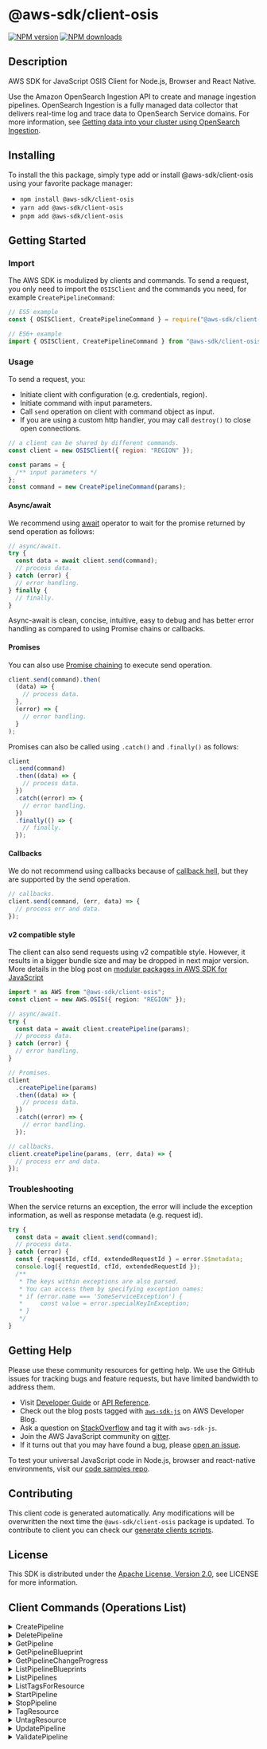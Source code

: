 <!-- generated file, do not edit directly -->

# @aws-sdk/client-osis

[![NPM version](https://img.shields.io/npm/v/@aws-sdk/client-osis/latest.svg)](https://www.npmjs.com/package/@aws-sdk/client-osis)
[![NPM downloads](https://img.shields.io/npm/dm/@aws-sdk/client-osis.svg)](https://www.npmjs.com/package/@aws-sdk/client-osis)

## Description

AWS SDK for JavaScript OSIS Client for Node.js, Browser and React Native.

<p>Use the Amazon OpenSearch Ingestion API to create and manage ingestion pipelines. OpenSearch Ingestion is a
fully managed data collector that delivers real-time log and trace data to OpenSearch Service domains. For more information, see
<a href="https://docs.aws.amazon.com/opensearch-service/latest/developerguide/ingestion.html">Getting data into your cluster using OpenSearch Ingestion</a>.</p>

## Installing

To install the this package, simply type add or install @aws-sdk/client-osis
using your favorite package manager:

- `npm install @aws-sdk/client-osis`
- `yarn add @aws-sdk/client-osis`
- `pnpm add @aws-sdk/client-osis`

## Getting Started

### Import

The AWS SDK is modulized by clients and commands.
To send a request, you only need to import the `OSISClient` and
the commands you need, for example `CreatePipelineCommand`:

```js
// ES5 example
const { OSISClient, CreatePipelineCommand } = require("@aws-sdk/client-osis");
```

```ts
// ES6+ example
import { OSISClient, CreatePipelineCommand } from "@aws-sdk/client-osis";
```

### Usage

To send a request, you:

- Initiate client with configuration (e.g. credentials, region).
- Initiate command with input parameters.
- Call `send` operation on client with command object as input.
- If you are using a custom http handler, you may call `destroy()` to close open connections.

```js
// a client can be shared by different commands.
const client = new OSISClient({ region: "REGION" });

const params = {
  /** input parameters */
};
const command = new CreatePipelineCommand(params);
```

#### Async/await

We recommend using [await](https://developer.mozilla.org/en-US/docs/Web/JavaScript/Reference/Operators/await)
operator to wait for the promise returned by send operation as follows:

```js
// async/await.
try {
  const data = await client.send(command);
  // process data.
} catch (error) {
  // error handling.
} finally {
  // finally.
}
```

Async-await is clean, concise, intuitive, easy to debug and has better error handling
as compared to using Promise chains or callbacks.

#### Promises

You can also use [Promise chaining](https://developer.mozilla.org/en-US/docs/Web/JavaScript/Guide/Using_promises#chaining)
to execute send operation.

```js
client.send(command).then(
  (data) => {
    // process data.
  },
  (error) => {
    // error handling.
  }
);
```

Promises can also be called using `.catch()` and `.finally()` as follows:

```js
client
  .send(command)
  .then((data) => {
    // process data.
  })
  .catch((error) => {
    // error handling.
  })
  .finally(() => {
    // finally.
  });
```

#### Callbacks

We do not recommend using callbacks because of [callback hell](http://callbackhell.com/),
but they are supported by the send operation.

```js
// callbacks.
client.send(command, (err, data) => {
  // process err and data.
});
```

#### v2 compatible style

The client can also send requests using v2 compatible style.
However, it results in a bigger bundle size and may be dropped in next major version. More details in the blog post
on [modular packages in AWS SDK for JavaScript](https://aws.amazon.com/blogs/developer/modular-packages-in-aws-sdk-for-javascript/)

```ts
import * as AWS from "@aws-sdk/client-osis";
const client = new AWS.OSIS({ region: "REGION" });

// async/await.
try {
  const data = await client.createPipeline(params);
  // process data.
} catch (error) {
  // error handling.
}

// Promises.
client
  .createPipeline(params)
  .then((data) => {
    // process data.
  })
  .catch((error) => {
    // error handling.
  });

// callbacks.
client.createPipeline(params, (err, data) => {
  // process err and data.
});
```

### Troubleshooting

When the service returns an exception, the error will include the exception information,
as well as response metadata (e.g. request id).

```js
try {
  const data = await client.send(command);
  // process data.
} catch (error) {
  const { requestId, cfId, extendedRequestId } = error.$$metadata;
  console.log({ requestId, cfId, extendedRequestId });
  /**
   * The keys within exceptions are also parsed.
   * You can access them by specifying exception names:
   * if (error.name === 'SomeServiceException') {
   *     const value = error.specialKeyInException;
   * }
   */
}
```

## Getting Help

Please use these community resources for getting help.
We use the GitHub issues for tracking bugs and feature requests, but have limited bandwidth to address them.

- Visit [Developer Guide](https://docs.aws.amazon.com/sdk-for-javascript/v3/developer-guide/welcome.html)
  or [API Reference](https://docs.aws.amazon.com/AWSJavaScriptSDK/v3/latest/index.html).
- Check out the blog posts tagged with [`aws-sdk-js`](https://aws.amazon.com/blogs/developer/tag/aws-sdk-js/)
  on AWS Developer Blog.
- Ask a question on [StackOverflow](https://stackoverflow.com/questions/tagged/aws-sdk-js) and tag it with `aws-sdk-js`.
- Join the AWS JavaScript community on [gitter](https://gitter.im/aws/aws-sdk-js-v3).
- If it turns out that you may have found a bug, please [open an issue](https://github.com/aws/aws-sdk-js-v3/issues/new/choose).

To test your universal JavaScript code in Node.js, browser and react-native environments,
visit our [code samples repo](https://github.com/aws-samples/aws-sdk-js-tests).

## Contributing

This client code is generated automatically. Any modifications will be overwritten the next time the `@aws-sdk/client-osis` package is updated.
To contribute to client you can check our [generate clients scripts](https://github.com/aws/aws-sdk-js-v3/tree/main/scripts/generate-clients).

## License

This SDK is distributed under the
[Apache License, Version 2.0](http://www.apache.org/licenses/LICENSE-2.0),
see LICENSE for more information.

## Client Commands (Operations List)

<details>
<summary>
CreatePipeline
</summary>

[Command API Reference](https://docs.aws.amazon.com/AWSJavaScriptSDK/v3/latest/clients/client-osis/classes/createpipelinecommand.html) / [Input](https://docs.aws.amazon.com/AWSJavaScriptSDK/v3/latest/clients/client-osis/interfaces/createpipelinecommandinput.html) / [Output](https://docs.aws.amazon.com/AWSJavaScriptSDK/v3/latest/clients/client-osis/interfaces/createpipelinecommandoutput.html)

</details>
<details>
<summary>
DeletePipeline
</summary>

[Command API Reference](https://docs.aws.amazon.com/AWSJavaScriptSDK/v3/latest/clients/client-osis/classes/deletepipelinecommand.html) / [Input](https://docs.aws.amazon.com/AWSJavaScriptSDK/v3/latest/clients/client-osis/interfaces/deletepipelinecommandinput.html) / [Output](https://docs.aws.amazon.com/AWSJavaScriptSDK/v3/latest/clients/client-osis/interfaces/deletepipelinecommandoutput.html)

</details>
<details>
<summary>
GetPipeline
</summary>

[Command API Reference](https://docs.aws.amazon.com/AWSJavaScriptSDK/v3/latest/clients/client-osis/classes/getpipelinecommand.html) / [Input](https://docs.aws.amazon.com/AWSJavaScriptSDK/v3/latest/clients/client-osis/interfaces/getpipelinecommandinput.html) / [Output](https://docs.aws.amazon.com/AWSJavaScriptSDK/v3/latest/clients/client-osis/interfaces/getpipelinecommandoutput.html)

</details>
<details>
<summary>
GetPipelineBlueprint
</summary>

[Command API Reference](https://docs.aws.amazon.com/AWSJavaScriptSDK/v3/latest/clients/client-osis/classes/getpipelineblueprintcommand.html) / [Input](https://docs.aws.amazon.com/AWSJavaScriptSDK/v3/latest/clients/client-osis/interfaces/getpipelineblueprintcommandinput.html) / [Output](https://docs.aws.amazon.com/AWSJavaScriptSDK/v3/latest/clients/client-osis/interfaces/getpipelineblueprintcommandoutput.html)

</details>
<details>
<summary>
GetPipelineChangeProgress
</summary>

[Command API Reference](https://docs.aws.amazon.com/AWSJavaScriptSDK/v3/latest/clients/client-osis/classes/getpipelinechangeprogresscommand.html) / [Input](https://docs.aws.amazon.com/AWSJavaScriptSDK/v3/latest/clients/client-osis/interfaces/getpipelinechangeprogresscommandinput.html) / [Output](https://docs.aws.amazon.com/AWSJavaScriptSDK/v3/latest/clients/client-osis/interfaces/getpipelinechangeprogresscommandoutput.html)

</details>
<details>
<summary>
ListPipelineBlueprints
</summary>

[Command API Reference](https://docs.aws.amazon.com/AWSJavaScriptSDK/v3/latest/clients/client-osis/classes/listpipelineblueprintscommand.html) / [Input](https://docs.aws.amazon.com/AWSJavaScriptSDK/v3/latest/clients/client-osis/interfaces/listpipelineblueprintscommandinput.html) / [Output](https://docs.aws.amazon.com/AWSJavaScriptSDK/v3/latest/clients/client-osis/interfaces/listpipelineblueprintscommandoutput.html)

</details>
<details>
<summary>
ListPipelines
</summary>

[Command API Reference](https://docs.aws.amazon.com/AWSJavaScriptSDK/v3/latest/clients/client-osis/classes/listpipelinescommand.html) / [Input](https://docs.aws.amazon.com/AWSJavaScriptSDK/v3/latest/clients/client-osis/interfaces/listpipelinescommandinput.html) / [Output](https://docs.aws.amazon.com/AWSJavaScriptSDK/v3/latest/clients/client-osis/interfaces/listpipelinescommandoutput.html)

</details>
<details>
<summary>
ListTagsForResource
</summary>

[Command API Reference](https://docs.aws.amazon.com/AWSJavaScriptSDK/v3/latest/clients/client-osis/classes/listtagsforresourcecommand.html) / [Input](https://docs.aws.amazon.com/AWSJavaScriptSDK/v3/latest/clients/client-osis/interfaces/listtagsforresourcecommandinput.html) / [Output](https://docs.aws.amazon.com/AWSJavaScriptSDK/v3/latest/clients/client-osis/interfaces/listtagsforresourcecommandoutput.html)

</details>
<details>
<summary>
StartPipeline
</summary>

[Command API Reference](https://docs.aws.amazon.com/AWSJavaScriptSDK/v3/latest/clients/client-osis/classes/startpipelinecommand.html) / [Input](https://docs.aws.amazon.com/AWSJavaScriptSDK/v3/latest/clients/client-osis/interfaces/startpipelinecommandinput.html) / [Output](https://docs.aws.amazon.com/AWSJavaScriptSDK/v3/latest/clients/client-osis/interfaces/startpipelinecommandoutput.html)

</details>
<details>
<summary>
StopPipeline
</summary>

[Command API Reference](https://docs.aws.amazon.com/AWSJavaScriptSDK/v3/latest/clients/client-osis/classes/stoppipelinecommand.html) / [Input](https://docs.aws.amazon.com/AWSJavaScriptSDK/v3/latest/clients/client-osis/interfaces/stoppipelinecommandinput.html) / [Output](https://docs.aws.amazon.com/AWSJavaScriptSDK/v3/latest/clients/client-osis/interfaces/stoppipelinecommandoutput.html)

</details>
<details>
<summary>
TagResource
</summary>

[Command API Reference](https://docs.aws.amazon.com/AWSJavaScriptSDK/v3/latest/clients/client-osis/classes/tagresourcecommand.html) / [Input](https://docs.aws.amazon.com/AWSJavaScriptSDK/v3/latest/clients/client-osis/interfaces/tagresourcecommandinput.html) / [Output](https://docs.aws.amazon.com/AWSJavaScriptSDK/v3/latest/clients/client-osis/interfaces/tagresourcecommandoutput.html)

</details>
<details>
<summary>
UntagResource
</summary>

[Command API Reference](https://docs.aws.amazon.com/AWSJavaScriptSDK/v3/latest/clients/client-osis/classes/untagresourcecommand.html) / [Input](https://docs.aws.amazon.com/AWSJavaScriptSDK/v3/latest/clients/client-osis/interfaces/untagresourcecommandinput.html) / [Output](https://docs.aws.amazon.com/AWSJavaScriptSDK/v3/latest/clients/client-osis/interfaces/untagresourcecommandoutput.html)

</details>
<details>
<summary>
UpdatePipeline
</summary>

[Command API Reference](https://docs.aws.amazon.com/AWSJavaScriptSDK/v3/latest/clients/client-osis/classes/updatepipelinecommand.html) / [Input](https://docs.aws.amazon.com/AWSJavaScriptSDK/v3/latest/clients/client-osis/interfaces/updatepipelinecommandinput.html) / [Output](https://docs.aws.amazon.com/AWSJavaScriptSDK/v3/latest/clients/client-osis/interfaces/updatepipelinecommandoutput.html)

</details>
<details>
<summary>
ValidatePipeline
</summary>

[Command API Reference](https://docs.aws.amazon.com/AWSJavaScriptSDK/v3/latest/clients/client-osis/classes/validatepipelinecommand.html) / [Input](https://docs.aws.amazon.com/AWSJavaScriptSDK/v3/latest/clients/client-osis/interfaces/validatepipelinecommandinput.html) / [Output](https://docs.aws.amazon.com/AWSJavaScriptSDK/v3/latest/clients/client-osis/interfaces/validatepipelinecommandoutput.html)

</details>
